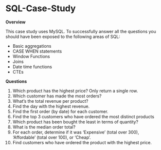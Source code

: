 # SQL-Case-Study
**Overview**

This case study uses MySQL. To successfully answer all the questions you should have been exposed to the following areas of SQL:

- Basic aggregations
- CASE WHEN statements
- Window Functions
- Joins
- Date time functions
- CTEs

**Questions**

1. Which product has the highest price? Only return a single row.
2. Which customer has made the most orders?
3. What’s the total revenue per product?
4. Find the day with the highest revenue.
5. Find the first order (by date) for each customer.
6. Find the top 3 customers who have ordered the most distinct products
7. Which product has been bought the least in terms of quantity?
8. What is the median order total?
9. For each order, determine if it was ‘Expensive’ (total over 300), ‘Affordable’ (total over 100), or ‘Cheap’.
10. Find customers who have ordered the product with the highest price.

